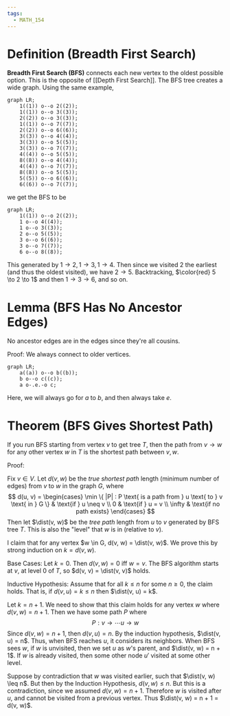 ```yaml
---
tags:
  - MATH_154
---
```

# Definition (Breadth First Search)
**Breadth First Search (BFS)** connects each new vertex to the oldest possible option. This is the opposite of [[Depth First Search]]. The BFS tree creates a wide graph. Using the same example,
```mermaid
graph LR;
    1((1)) o--o 2((2));
    1((1)) o--o 3((3));
    2((2)) o--o 3((3));
    1((1)) o--o 7((7));
    2((2)) o--o 6((6));
    3((3)) o--o 4((4));
    3((3)) o--o 5((5));
    3((3)) o--o 7((7));
    4((4)) o--o 5((5));
    8((8)) o--o 4((4));
    4((4)) o--o 7((7));
    8((8)) o--o 5((5));
    5((5)) o--o 6((6));
    6((6)) o--o 7((7));
```
we get the BFS to be
```mermaid
graph LR;
	1((1)) o--o 2((2));
	1 o--o 4((4));
	1 o--o 3((3));
	2 o--o 5((5));
	3 o--o 6((6));
	3 o--o 7((7));
	6 o--o 8((8));
```

This generated by $1 \to 2, 1 \to 3, 1 \to 4$. Then since we visited $2$ the earliest (and thus the oldest visited), we have $2 \to 5$. Backtracking, $\color{red} 5 \to 2 \to 1$ and then $1 \to 3 \to 6$, and so on.

# Lemma (BFS Has No Ancestor Edges)
No ancestor edges are in the edges since they're all cousins.

Proof:
We always connect to older vertices.
```mermaid
graph LR;
	a((a)) o--o b((b));
	b o--o c((c));
	a o-.e.-o c;
```
Here, we will always go for $a$ to $b$, and then always take $e$. 

# Theorem (BFS Gives Shortest Path)
If you run BFS starting from vertex $v$ to get tree $T$, then the path from $v \to w$ for any other vertex $w$ in $T$ is the shortest path between $v,w$. 

Proof:

Fix $v \in V$. Let $d(v, w)$ be the *true shortest path* length (minimum number of edges) from $v$ to $w$ in the graph $G$, where 
$$
d(u, v) = \begin{cases}
\min \{ |P| : P \text{ is a path from } u \text{ to } v \text{ in } G \} & \text{if } u \neq v \\
0 & \text{if } u = v \\
\infty & \text{if no path exists}
\end{cases}
$$
Then let $\dist(v, w)$ be the *tree path* length from $u$ to $v$ generated by BFS tree $T$. This is also the "level" that $w$ is in (relative to $v$).

I claim that for any vertex $w \in G, d(v, w) = \dist(v, w)$. We prove this by strong induction on $k = d(v, w)$. 

Base Cases: Let $k = 0$. Then $d(v, w) = 0$ iff $w = v$. The BFS algorithm starts at $v$, at level $0$ of $T$, so $d(v, v) = \dist(v, v)$ holds.

Inductive Hypothesis: Assume that for all $k \leq n$ for some $n \geq 0$, the claim holds. That is, if $d(v, u) = k \leq n$ then $\dist(v, u) = k$. 

Let $k = n + 1$. We need to show that this claim holds for any vertex $w$ where $d(v, w) = n + 1$. Then we have some path $P$ where 
$$
P : v \to \cdots u \to w 
$$
Since $d(v, w) = n + 1$, then $d(v, u) = n$. By the induction hypothesis, $\dist(v, u) = n$. Thus, when BFS reaches $u$, it considers its neighbors. When BFS sees $w$, if $w$ is unvisited, then we set $u$ as $w$'s parent, and $\dist(v, w) = n + 1$. If $w$ is already visited, then some other node $u'$ visited at some other level. 

Suppose by contradiction that $w$ was visited earlier, such that $\dist(v, w) \leq n$. But then by the Induction Hypothesis, $d(v, w) \leq n$. But this is a contradiction, since we assumed $d(v, w) = n + 1$. Therefore $w$ is visited after $u$, and cannot be visited from a previous vertex. Thus $\dist(v, w) = n + 1 = d(v, w)$. 